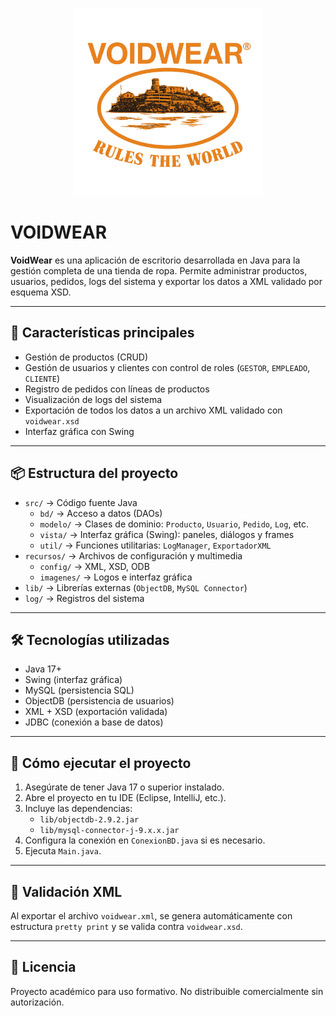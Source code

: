 <p align="center">
  <img src="recursos/imagenes/logos/logo_detallado.png" alt="VoidWear Logo" width="300"/>
</p>

# VOIDWEAR

**VoidWear** es una aplicación de escritorio desarrollada en Java para la gestión completa de una tienda de ropa. Permite administrar productos, usuarios, pedidos, logs del sistema y exportar los datos a XML validado por esquema XSD.

---

## 🧩 Características principales

- Gestión de productos (CRUD)
- Gestión de usuarios y clientes con control de roles (`GESTOR`, `EMPLEADO`, `CLIENTE`)
- Registro de pedidos con líneas de productos
- Visualización de logs del sistema
- Exportación de todos los datos a un archivo XML validado con `voidwear.xsd`
- Interfaz gráfica con Swing

---

## 📦 Estructura del proyecto

- `src/` → Código fuente Java
  - `bd/` → Acceso a datos (DAOs)
  - `modelo/` → Clases de dominio: `Producto`, `Usuario`, `Pedido`, `Log`, etc.
  - `vista/` → Interfaz gráfica (Swing): paneles, diálogos y frames
  - `util/` → Funciones utilitarias: `LogManager`, `ExportadorXML`
- `recursos/` → Archivos de configuración y multimedia
  - `config/` → XML, XSD, ODB
  - `imagenes/` → Logos e interfaz gráfica
- `lib/` → Librerías externas (`ObjectDB`, `MySQL Connector`)
- `log/` → Registros del sistema

---

## 🛠️ Tecnologías utilizadas

- Java 17+
- Swing (interfaz gráfica)
- MySQL (persistencia SQL)
- ObjectDB (persistencia de usuarios)
- XML + XSD (exportación validada)
- JDBC (conexión a base de datos)

---

## 🚀 Cómo ejecutar el proyecto

1. Asegúrate de tener Java 17 o superior instalado.
2. Abre el proyecto en tu IDE (Eclipse, IntelliJ, etc.).
3. Incluye las dependencias:
   - `lib/objectdb-2.9.2.jar`
   - `lib/mysql-connector-j-9.x.x.jar`
4. Configura la conexión en `ConexionBD.java` si es necesario.
5. Ejecuta `Main.java`.

---

## 🧪 Validación XML

Al exportar el archivo `voidwear.xml`, se genera automáticamente con estructura `pretty print` y se valida contra `voidwear.xsd`.

---

## 📄 Licencia

Proyecto académico para uso formativo. No distribuible comercialmente sin autorización.

